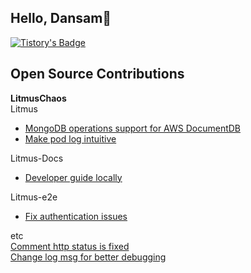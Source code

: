 ## Hello, Dansam👋
[![Tistory's Badge](https://github-readme-tistory-card.vercel.app/api/badge?name=Tistory)](https://dduddududu.tistory.com/)

## Open Source Contributions

**LitmusChaos**  
Litmus
- [MongoDB operations support for AWS DocumentDB](https://github.com/litmuschaos/litmus/pull/4886)
- [Make pod log intuitive](https://github.com/litmuschaos/litmus/pull/4926)

Litmus-Docs
- [Developer guide locally](https://github.com/litmuschaos/litmus-docs/pull/282)

Litmus-e2e
- [Fix authentication issues](https://github.com/litmuschaos/litmus-e2e/pull/411)

etc  
[Comment http status is fixed](https://github.com/litmuschaos/litmus/pull/4866)  
[Change log msg for better debugging](https://github.com/litmuschaos/litmus/pull/4905)
